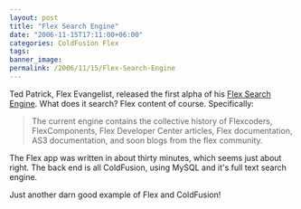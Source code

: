 ```yaml
---
layout: post
title: "Flex Search Engine"
date: "2006-11-15T17:11:00+06:00"
categories: ColdFusion Flex 
tags: 
banner_image: 
permalink: /2006/11/15/Flex-Search-Engine
---
```


Ted Patrick, Flex Evangelist, released the first alpha of his <a href="http://www.onflex.org/ted/2006/11/flex-search-alpha-1.php">Flex Search Engine</a>. What does it search? Flex content of course. Specifically:

<blockquote>
The current engine contains the collective history of Flexcoders, FlexComponents, Flex Developer Center articles, Flex documentation, AS3 documentation, and soon blogs from the flex community.
</blockquote>

The Flex app was written in about thirty minutes, which seems just about right. The back end is all ColdFusion, using MySQL and it's full text search engine. 

Just another darn good example of Flex and ColdFusion!